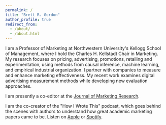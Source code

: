 ```yaml
---
permalink: /
title: "Brett R. Gordon"
author_profile: true
redirect_from: 
  - /about/
  - /about.html
---
```


I am a Professor of Marketing at Northwestern University's Kellogg School of Management, where I hold the Charles H. Kellstadt Chair in Marketing. My research focuses on pricing, advertising, promotions, retailing and experimentation, using methods from causal inference, machine learning, and empirical industrial organization. I partner with companies to measure and enhance marketing effectiveness. My recent work examines digital advertising measurement methods while developing new evaluation approaches.

I am presently a co-editor at the [Journal of Marketing Research](https://journals.sagepub.com/home/mrj).

I am the co-creator of the "How I Wrote This" podcast, which goes behind the scenes with authors to understand how great academic marketing papers came to be. Listen on <a href="https://podcasts.apple.com/us/podcast/how-i-wrote-this/id1701640912">Apple</a> or <a href="https://open.spotify.com/show/3LrmMlwz4gh4dV3eVufXvV">Spotify</a>. 
